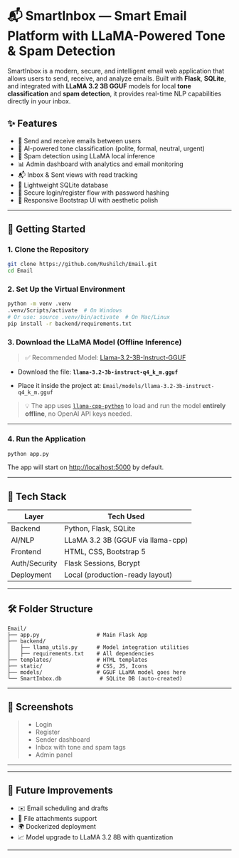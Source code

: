 
# 📬 SmartInbox — Smart Email Platform with LLaMA-Powered Tone & Spam Detection

SmartInbox is a modern, secure, and intelligent email web application that allows users to send, receive, and analyze emails. Built with **Flask**, **SQLite**, and integrated with **LLaMA 3.2 3B GGUF** models for local **tone classification** and **spam detection**, it provides real-time NLP capabilities directly in your inbox.

## ✨ Features

- 📨 Send and receive emails between users
- 🧠 AI-powered tone classification (polite, formal, neutral, urgent)
- 🚫 Spam detection using LLaMA local inference
- 📊 Admin dashboard with analytics and email monitoring
- 📬 Inbox & Sent views with read tracking
- 🧾 Lightweight SQLite database
- 🔐 Secure login/register flow with password hashing
- 🎨 Responsive Bootstrap UI with aesthetic polish

---

## 🚀 Getting Started

### 1. Clone the Repository

```bash
git clone https://github.com/Rushilch/Email.git
cd Email
````

### 2. Set Up the Virtual Environment

```bash
python -m venv .venv
.venv/Scripts/activate  # On Windows
# Or use: source .venv/bin/activate  # On Mac/Linux
pip install -r backend/requirements.txt
```

### 3. Download the LLaMA Model (Offline Inference)

> ✅ Recommended Model: [Llama-3.2-3B-Instruct-GGUF](https://huggingface.co/bartowski/Llama-3.2-3B-Instruct-GGUF)

* Download the file:
  **`llama-3.2-3b-instruct-q4_k_m.gguf`**

* Place it inside the project at:
  `Email/models/llama-3.2-3b-instruct-q4_k_m.gguf`

> 💡 The app uses [`llama-cpp-python`](https://github.com/abetlen/llama-cpp-python) to load and run the model **entirely offline**, no OpenAI API keys needed.

---

### 4. Run the Application

```bash
python app.py
```

The app will start on [http://localhost:5000](http://localhost:5000) by default.

---

## 🧪 Tech Stack

| Layer         | Tech Used                         |
| ------------- | --------------------------------- |
| Backend       | Python, Flask, SQLite             |
| AI/NLP        | LLaMA 3.2 3B (GGUF via llama-cpp) |
| Frontend      | HTML, CSS, Bootstrap 5            |
| Auth/Security | Flask Sessions, Bcrypt            |
| Deployment    | Local (production-ready layout)   |

---

## 🛠️ Folder Structure

```
Email/
├── app.py                  # Main Flask App
├── backend/
│   ├── llama_utils.py      # Model integration utilities
│   ├── requirements.txt    # All dependencies
├── templates/              # HTML templates
├── static/                 # CSS, JS, Icons
├── models/                 # GGUF LLaMA model goes here
└── SmartInbox.db            # SQLite DB (auto-created)
```

---

## 📸 Screenshots

>
> * Login
> * Register
> * Sender dashboard
> * Inbox with tone and spam tags
> * Admin panel

---

---

## 🧠 Future Improvements

* ✉️ Email scheduling and drafts
* 📎 File attachments support
* 🌍 Dockerized deployment
* 📈 Model upgrade to LLaMA 3.2 8B with quantization

---                   
